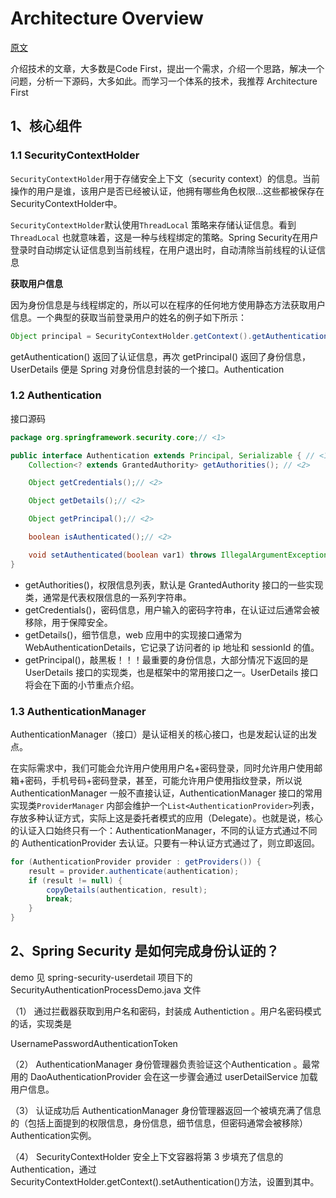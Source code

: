 #  Architecture Overview

[原文](http://www.iocoder.cn/Spring-Security/laoxu/Architecture-Overview/)

介绍技术的文章，大多数是Code First，提出一个需求，介绍一个思路，解决一个问题，分析一下源码，大多如此。而学习一个体系的技术，我推荐 Architecture First

## 1、核心组件

### 1.1  SecurityContextHolder

`SecurityContextHolder`用于存储安全上下文（security context）的信息。当前操作的用户是谁，该用户是否已经被认证，他拥有哪些角色权限…这些都被保存在SecurityContextHolder中。

`SecurityContextHolder`默认使用`ThreadLocal` 策略来存储认证信息。看到`ThreadLocal` 也就意味着，这是一种与线程绑定的策略。Spring Security在用户登录时自动绑定认证信息到当前线程，在用户退出时，自动清除当前线程的认证信息



**获取用户信息**

因为身份信息是与线程绑定的，所以可以在程序的任何地方使用静态方法获取用户信息。一个典型的获取当前登录用户的姓名的例子如下所示：

```java
Object principal = SecurityContextHolder.getContext().getAuthentication().getPrincipal();if (principal instanceof UserDetails) {    String username = ((UserDetails)principal).getUsername();} else {    String username = principal.toString();}
```

getAuthentication() 返回了认证信息，再次 getPrincipal() 返回了身份信息，UserDetails 便是 Spring 对身份信息封装的一个接口。Authentication



###  1.2 Authentication

接口源码

```java
package org.springframework.security.core;// <1>

public interface Authentication extends Principal, Serializable { // <1>
    Collection<? extends GrantedAuthority> getAuthorities(); // <2>

    Object getCredentials();// <2>

    Object getDetails();// <2>

    Object getPrincipal();// <2>

    boolean isAuthenticated();// <2>

    void setAuthenticated(boolean var1) throws IllegalArgumentException;
}
```

- getAuthorities()，权限信息列表，默认是 GrantedAuthority 接口的一些实现类，通常是代表权限信息的一系列字符串。
- getCredentials()，密码信息，用户输入的密码字符串，在认证过后通常会被移除，用于保障安全。
- getDetails()，细节信息，web 应用中的实现接口通常为 WebAuthenticationDetails，它记录了访问者的 ip 地址和 sessionId 的值。
- getPrincipal()，敲黑板！！！最重要的身份信息，大部分情况下返回的是 UserDetails 接口的实现类，也是框架中的常用接口之一。UserDetails 接口将会在下面的小节重点介绍。



### 1.3 AuthenticationManager

AuthenticationManager（接口）是认证相关的核心接口，也是发起认证的出发点。

在实际需求中，我们可能会允许用户使用用户名+密码登录，同时允许用户使用邮箱+密码，手机号码+密码登录，甚至，可能允许用户使用指纹登录，所以说 AuthenticationManager 一般不直接认证，AuthenticationManager 接口的常用实现类`ProviderManager` 内部会维护一个`List<AuthenticationProvider>`列表，存放多种认证方式，实际上这是委托者模式的应用（Delegate）。也就是说，核心的认证入口始终只有一个：AuthenticationManager，不同的认证方式通过不同的 AuthenticationProvider  去认证。只要有一种认证方式通过了，则立即返回。

```java
for (AuthenticationProvider provider : getProviders()) {
	result = provider.authenticate(authentication);
	if (result != null) {
		copyDetails(authentication, result);
		break;
	}
}
```



## 2、Spring Security 是如何完成身份认证的？

demo 见 spring-security-userdetail 项目下的 SecurityAuthenticationProcessDemo.java 文件

（1） 通过拦截器获取到用户名和密码，封装成 Authentiction 。用户名密码模式的话，实现类是

UsernamePasswordAuthenticationToken

（2） AuthenticationManager 身份管理器负责验证这个Authentication 。最常用的 DaoAuthenticationProvider 会在这一步骤会通过 userDetailService 加载用户信息。

（3） 认证成功后 AuthenticationManager 身份管理器返回一个被填充满了信息的（包括上面提到的权限信息，身份信息，细节信息，但密码通常会被移除）Authentication实例。

（4） SecurityContextHolder 安全上下文容器将第 3 步填充了信息的 Authentication，通过SecurityContextHolder.getContext().setAuthentication()方法，设置到其中。

